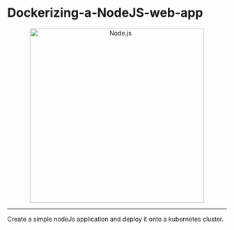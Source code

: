 # Dockerizing-a-NodeJS-web-app
<p align="center">
    <img
      alt="Node.js"
      src="nodeJsDocker.png"
      width="400"
    />
</p>
<hr>

Create a simple nodeJs application and deploy it onto a kubernetes cluster.

